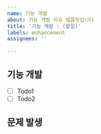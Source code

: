 ```yaml
---
name: 기능 개발
about: 기능 개발 이슈 템플릿입니다
title: '기능 개발 : (할일)'
labels: enhancement
assignees: ''

---
```


## 기능 개발
- [ ] Todo1
- [ ] Todo2

## 문제 발생
